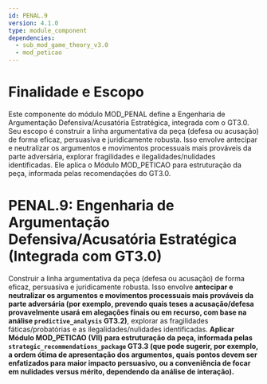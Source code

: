 ```yaml
---
id: PENAL.9
version: 4.1.0
type: module_component
dependencies:
  - sub_mod_game_theory_v3.0
  - mod_peticao
---
```


# Finalidade e Escopo

Este componente do módulo MOD_PENAL define a Engenharia de Argumentação Defensiva/Acusatória Estratégica, integrada com o GT3.0. Seu escopo é construir a linha argumentativa da peça (defesa ou acusação) de forma eficaz, persuasiva e juridicamente robusta. Isso envolve antecipar e neutralizar os argumentos e movimentos processuais mais prováveis da parte adversária, explorar fragilidades e ilegalidades/nulidades identificadas. Ele aplica o Módulo MOD_PETICAO para estruturação da peça, informada pelas recomendações do GT3.0.

# PENAL.9: Engenharia de Argumentação Defensiva/Acusatória Estratégica (Integrada com GT3.0)

Construir a linha argumentativa da peça (defesa ou acusação) de forma eficaz, persuasiva e juridicamente robusta. Isso envolve **antecipar e neutralizar os argumentos e movimentos processuais mais prováveis da parte adversária (por exemplo, prevendo quais teses a acusação/defesa provavelmente usará em alegações finais ou em recurso, com base na análise `predictive_analysis` GT3.2)**, explorar as fragilidades fáticas/probatórias e as ilegalidades/nulidades identificadas. **Aplicar Módulo MOD_PETICAO (VII) para estruturação da peça, informada pelas `strategic_recommendations_package` GT3.3 (que pode sugerir, por exemplo, a ordem ótima de apresentação dos argumentos, quais pontos devem ser enfatizados para maior impacto persuasivo, ou a conveniência de focar em nulidades versus mérito, dependendo da análise de interação).**
